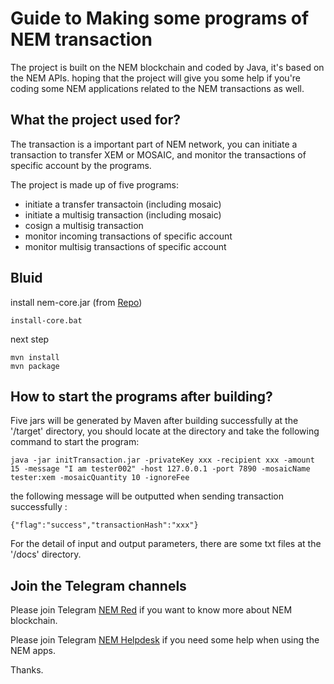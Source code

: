 # Guide to Making some programs of NEM transaction

The project is built on the NEM blockchain and coded by Java, it's based on the NEM APIs. hoping that the project will give you some help if you're coding some NEM applications related to the NEM transactions as well. 

## What the project used for?
The transaction is a important part of NEM network, you can initiate a transaction to transfer XEM or MOSAIC, and monitor the transactions of specific account by the programs.

The project is made up of five programs:
 * initiate a transfer transactoin (including mosaic)
 * initiate a multisig transaction (including mosaic)
 * cosign a multisig transaction
 * monitor incoming transactions of specific account
 * monitor multisig transactions of specific account

## Bluid
install nem-core.jar (from [Repo](https://github.com/NemProject/nem.core))

    install-core.bat

next step

    mvn install
    mvn package

## How to start the programs after building?
Five jars will be generated by Maven after building successfully at the '/target' directory, you should locate at the directory and take the following command to start the program:

    java -jar initTransaction.jar -privateKey xxx -recipient xxx -amount 15 -message "I am tester002" -host 127.0.0.1 -port 7890 -mosaicName tester:xem -mosaicQuantity 10 -ignoreFee

the following message will be outputted when sending transaction successfully :

    {"flag":"success","transactionHash":"xxx"}

For the detail of input and output parameters, there are some txt files at the '/docs' directory.

## Join the Telegram channels

Please join Telegram [NEM Red](https://t.me/nemred) if you want to know more about NEM blockchain.

Please join Telegram [NEM Helpdesk](https://t.me/nemhelpdesk) if you need some help when using the NEM apps.

Thanks.